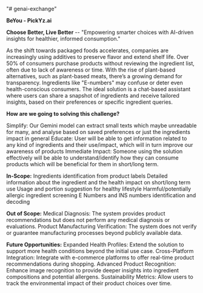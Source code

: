 "# genai-exchange" 

******BeYou - PickYz.ai******

**Choose Better, Live Better** -- "Empowering smarter choices with AI-driven insights for healthier, informed consumption."

As the shift towards packaged foods accelerates, companies are increasingly using additives to preserve flavor and extend shelf life. Over 50% of consumers purchase products without reviewing the ingredient list, often due to lack of awareness or time. With the rise of plant-based alternatives, such as plant-based meats, there’s a growing demand for transparency. Ingredients like "E-numbers" may confuse or deter even health-conscious consumers. The ideal solution is a chat-based assistant where users can share a snapshot of ingredients and receive tailored insights, based on their preferences or specific ingredient queries.

****How are we going to solving this challenge?****

Simplify: Our Gemini model can extract small texts which maybe unreadable for many, and analyse based on saved preferences or just the ingredients impact in general
Educate: User will be able to get information related to any kind of ingredients and their use/impact, which will in turn improve our awareness of products
Immediate Impact: Someone using the solution effectively will be able to understand/identify how they can consume products which will be beneficial for them in short/long term.

****In-Scope:****
Ingredients identification from product labels
Detailed information about the ingredient and the health impact on short/long term use
Usage and portion suggestion for healthy lifestyle
Harmful/potentially allergic ingredient screening
E Numbers and INS numbers identification and decoding

****Out of Scope:****
Medical Diagnosis: The system provides product recommendations but does not perform any medical diagnosis or evaluations.
Product Manufacturing Verification: The system does not verify or guarantee manufacturing processes beyond publicly available data.

****Future Opportunities:****
Expanded Health Profiles: Extend the solution to support more health conditions beyond the initial use case.
Cross-Platform Integration: Integrate with e-commerce platforms to offer real-time product recommendations during shopping.
Advanced Product Recognition: Enhance image recognition to provide deeper insights into ingredient compositions and potential allergens.
Sustainability Metrics: Allow users to track the environmental impact of their product choices over time.
